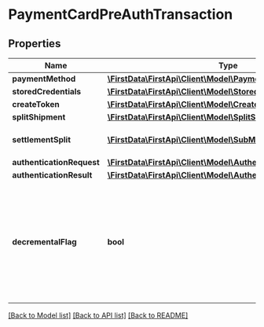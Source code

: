 # PaymentCardPreAuthTransaction

## Properties
Name | Type | Description | Notes
------------ | ------------- | ------------- | -------------
**paymentMethod** | [**\FirstData\FirstApi\Client\Model\PaymentCardPaymentMethod**](PaymentCardPaymentMethod.md) |  | 
**storedCredentials** | [**\FirstData\FirstApi\Client\Model\StoredCredential**](StoredCredential.md) |  | [optional] 
**createToken** | [**\FirstData\FirstApi\Client\Model\CreatePaymentToken**](CreatePaymentToken.md) |  | [optional] 
**splitShipment** | [**\FirstData\FirstApi\Client\Model\SplitShipment**](SplitShipment.md) |  | [optional] 
**settlementSplit** | [**\FirstData\FirstApi\Client\Model\SubMerchantSplit[]**](SubMerchantSplit.md) | Settle with multiple sub-merchants, sale and preAuth only. | [optional] 
**authenticationRequest** | [**\FirstData\FirstApi\Client\Model\AuthenticationRequest**](AuthenticationRequest.md) |  | [optional] 
**authenticationResult** | [**\FirstData\FirstApi\Client\Model\AuthenticationResult**](AuthenticationResult.md) |  | [optional] 
**decrementalFlag** | **bool** | This flag can only be used in a preAuth transaction that updates the amount of a previous preAuth transaction to either increase the preAuth amount (DecrementalPreAuthFlag &#x3D; false) or decrease the preAuth amount (DecrementalPreAuthFlag &#x3D; true). | [optional] [default to false]

[[Back to Model list]](../README.md#documentation-for-models) [[Back to API list]](../README.md#documentation-for-api-endpoints) [[Back to README]](../README.md)


